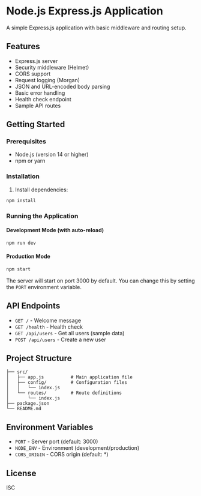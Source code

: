# Node.js Express.js Application

A simple Express.js application with basic middleware and routing setup.

## Features

- Express.js server
- Security middleware (Helmet)
- CORS support
- Request logging (Morgan)
- JSON and URL-encoded body parsing
- Basic error handling
- Health check endpoint
- Sample API routes

## Getting Started

### Prerequisites

- Node.js (version 14 or higher)
- npm or yarn

### Installation

1. Install dependencies:
```bash
npm install
```

### Running the Application

#### Development Mode (with auto-reload)
```bash
npm run dev
```

#### Production Mode
```bash
npm start
```

The server will start on port 3000 by default. You can change this by setting the `PORT` environment variable.

## API Endpoints

- `GET /` - Welcome message
- `GET /health` - Health check
- `GET /api/users` - Get all users (sample data)
- `POST /api/users` - Create a new user

## Project Structure

```
├── src/
│   ├── app.js          # Main application file
│   ├── config/         # Configuration files
│   │   └── index.js
│   └── routes/         # Route definitions
│       └── index.js
├── package.json
└── README.md
```

## Environment Variables

- `PORT` - Server port (default: 3000)
- `NODE_ENV` - Environment (development/production)
- `CORS_ORIGIN` - CORS origin (default: *)

## License

ISC
